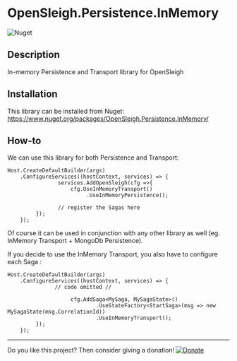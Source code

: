 # OpenSleigh.Persistence.InMemory
![Nuget](https://img.shields.io/nuget/v/OpenSleigh.Persistence.InMemory?style=plastic)

## Description
In-memory Persistence and Transport library for OpenSleigh

## Installation
This library can be installed from Nuget: https://www.nuget.org/packages/OpenSleigh.Persistence.InMemory/

## How-to
We can use this library for both Persistence and Transport:

```
Host.CreateDefaultBuilder(args)
    .ConfigureServices((hostContext, services) => {
                services.AddOpenSleigh(cfg =>{ 
                    cfg.UseInMemoryTransport()
                         .UseInMemoryPersistence();

                // register the Sagas here
         });
    });
```

Of course it can be used in conjunction with any other library as well (eg. InMemory Transport + MongoDb Persistence).

If you decide to use the InMemory Transport, you also have to configure each Saga :


```
Host.CreateDefaultBuilder(args)
    .ConfigureServices((hostContext, services) => {
               // code omitted //

                    cfg.AddSaga<MySaga, MySagaState>()
                            .UseStateFactory<StartSaga>(msg => new MySagaState(msg.CorrelationId))
                            .UseInMemoryTransport();
         });
    });
```

---

Do you like this project? Then consider giving a donation! [![Donate](https://img.shields.io/badge/Donate-PayPal-green.svg)](https://www.paypal.com/donate?business=9F94U4GWN7YS6&currency_code=CAD&item_name=OpenSleigh)